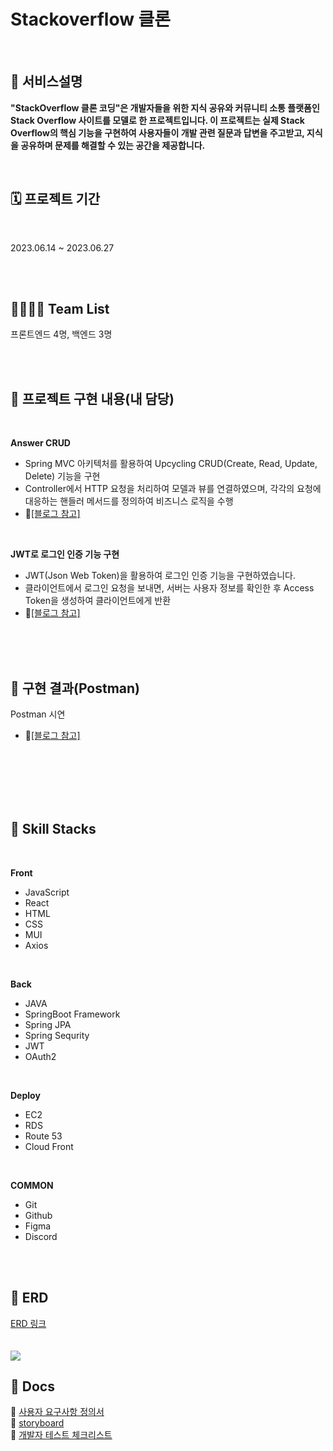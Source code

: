 # Stackoverflow 클론

<br />

## 🔗 서비스설명
<b>"StackOverflow 클론 코딩"은 개발자들을 위한 지식 공유와 커뮤니티 소통 플랫폼인 Stack Overflow 사이트를 모델로 한 프로젝트입니다. 이 프로젝트는 실제 Stack Overflow의 핵심 기능을 구현하여 사용자들이 개발 관련 질문과 답변을 주고받고, 지식을 공유하며 문제를 해결할 수 있는 공간을 제공합니다. </b><br>

<br />

## 🗓️ 프로젝트 기간

<br />

2023.06.14 ~ 2023.06.27

<br />
<br />

## 👨‍👨‍👧‍👧 Team List
프론트엔드 4명, 백엔드 3명

<br />
<br />

## 🔗 프로젝트 구현 내용(내 담당)

<br>

**Answer CRUD**
- Spring MVC 아키텍처를 활용하여 Upcycling CRUD(Create, Read, Update, Delete) 기능을 구현
- Controller에서 HTTP 요청을 처리하여 모델과 뷰를 연결하였으며, 각각의 요청에 대응하는 핸들러 메서드를 정의하여 비즈니스 로직을 수행
- 📂[[블로그 참고]](https://tmdgus416.tistory.com/175)

<br/>

**JWT로 로그인 인증 기능 구현**
- JWT(Json Web Token)을 활용하여 로그인 인증 기능을 구현하였습니다.
- 클라이언트에서 로그인 요청을 보내면, 서버는 사용자 정보를 확인한 후 Access Token을 생성하여 클라이언트에게 반환
- 📂[[블로그 참고]](https://tmdgus416.tistory.com/176)

<br>
<br/>
<br/>

## 📸 구현 결과(Postman)

Postman 시연
- 📂[[블로그 참고]](https://tmdgus416.tistory.com/180)

<br>
<br/>
<br/>
<br/>
<br/>

## 🔨 Skill Stacks

<br/>

**Front**
- JavaScript
- React
- HTML
- CSS
- MUI
- Axios

<br/>

**Back**
- JAVA
- SpringBoot Framework
- Spring JPA
- Spring Sequrity
- JWT
- OAuth2

<br/>

**Deploy**
- EC2
- RDS
- Route 53
- Cloud Front

<br/>

**COMMON**
- Git
- Github
- Figma
- Discord

<br/>
<br/>

## 📂 ERD
[ERD 링크](https://www.figma.com/file/E31DMhh7POsaZqItBH10Hq/재개발구역11(Pre---Project)?type=whiteboard&node-id=0-1&t=ITDVpwvWzNWSTrA4-0)
<br>
<br>
<br/>
<img src="https://github.com/yunkr/Stackoverflow_Clone/assets/99308074/f99c6efd-0181-4b14-90d1-ad6837c4ad68">
<br>

## 📃 Docs
🔗 [사용자 요구사항 정의서](https://www.notion.so/codestates/57400b88753b4aa3bdf5583ef0f4d871?v=c6d5af932516433b9595a493267fe267)
<br>
🔗 [storyboard](https://www.figma.com/file/E31DMhh7POsaZqItBH10Hq/재개발구역11(Pre---Project)?type=whiteboard&node-id=0-1&t=ITDVpwvWzNWSTrA4-0)
<br>
🔗 [개발자 테스트 체크리스트](https://www.notion.so/codestates/de686c1498624f2185ebd8b8e0d6abdd)

<br>
<br>

